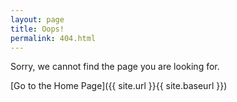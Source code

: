 ```yaml
---
layout: page
title: Oops!
permalink: 404.html
---
```


Sorry, we cannot find the page you are looking for.

[Go to the Home Page]({{ site.url }}{{ site.baseurl }})
